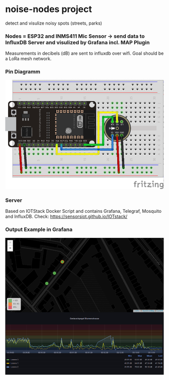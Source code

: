 # noise-nodes project 
detect and visulize noisy spots (streets, parks)

### Nodes = ESP32 and INMS411 Mic Sensor -> send data to InfluxDB Server and visulized by Grafana incl. MAP Plugin
Measurements in decibels (dB) are sent to influxdb over wifi. Goal should be a LoRa mesh network.

### Pin Diagramm
![Fritzing](https://github.com/pan0ne/noise-nodes/blob/main/fritzing.png)

### Server 
Based on IOTStack Docker Script and contains Grafana, Telegraf, Mosquito and InfluxDB.
Check: https://sensorsiot.github.io/IOTstack/

### Output Example in Grafana
![Grafana](https://github.com/pan0ne/noise-nodes/blob/main/NoiseNode_GrafanaOutputExample.png)
